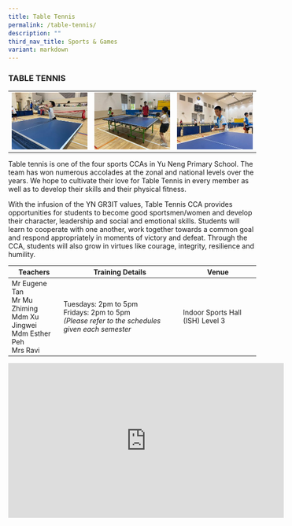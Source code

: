 ```yaml
---
title: Table Tennis
permalink: /table-tennis/
description: ""
third_nav_title: Sports & Games
variant: markdown
---
```

### TABLE TENNIS

<table>
	<tbody><tr>
		<td><img src="/images/TableTennis-1.jpeg"></td>
		<td><img src="/images/TableTennis-2.jpeg"></td>
		<td><img src="/images/TableTennis-3.jpeg"></td>
	</tr>
</tbody></table>

Table tennis is one of the four sports CCAs in Yu Neng Primary School. The team has won numerous accolades at the zonal and national levels over the years. We hope to cultivate their love for Table Tennis in every member as well as to develop their skills and their physical fitness.

With the infusion of the YN GR3IT values, Table Tennis CCA provides opportunities for students to become good sportsmen/women and develop their character, leadership and social and emotional skills. Students will learn to cooperate with one another, work together towards a common goal and respond appropriately in moments of victory and defeat. Through the CCA, students will also grow in virtues like courage, integrity, resilience and humility.

| Teachers | Training Details | Venue |
| --- | --- | --- |
| Mr Eugene Tan  <br>Mr Mu Zhiming <br>Mdm Xu Jingwei <br> Mdm Esther Peh <br>Mrs Ravi | Tuesdays: 2pm to 5pm<br>Fridays: 2pm to 5pm&nbsp;<br>*(Please refer to the schedules given each semester* | Indoor Sports Hall (ISH) Level 3 |

<iframe allowfullscreen="" allow="accelerometer; autoplay; clipboard-write; encrypted-media; gyroscope; picture-in-picture; web-share" frameborder="0" title="YouTube video player" src="https://www.youtube.com/embed/edh3uOCv6X0?si=qjRsxYBwd1uobnod" height="315" width="560"></iframe>